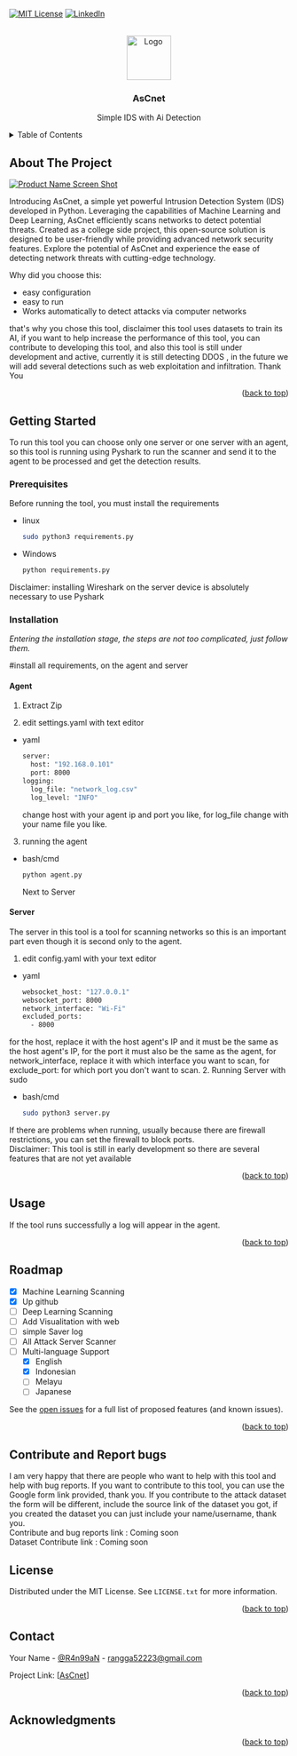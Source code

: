 <!-- Improved compatibility of back to top link: See: https://github.com/othneildrew/Best-README-Template/pull/73 -->
<a id="readme-top"></a>
<!--
*** Thanks for checking out the Best-README-Template. If you have a suggestion
*** that would make this better, please fork the repo and create a pull request
*** or simply open an issue with the tag "enhancement".
*** Don't forget to give the project a star!
*** Thanks again! Now go create something AMAZING! :D
-->



<!-- PROJECT SHIELDS -->
<!--
*** I'm using markdown "reference style" links for readability.
*** Reference links are enclosed in brackets [ ] instead of parentheses ( ).
*** See the bottom of this document for the declaration of the reference variables
*** for contributors-url, forks-url, etc. This is an optional, concise syntax you may use.
*** https://www.markdownguide.org/basic-syntax/#reference-style-links
-->
[![MIT License][license-shield]][license-url]
[![LinkedIn][linkedin-shield]][linkedin-url]



<!-- PROJECT LOGO -->
<br />
<div align="center">
  <a href="https://github.com/othneildrew/Best-README-Template">
    <img src="images/logo.png" alt="Logo" width="80" height="80">
  </a>

  <h3 align="center">AsCnet</h3>

  <p align="center">
    Simple IDS with Ai Detection
  </p>
</div>



<!-- TABLE OF CONTENTS -->
<details>
  <summary>Table of Contents</summary>
  <ol>
    <li>
      <a href="#about-the-project">About The Project</a>
    </li>
    <li>
      <a href="#getting-started">Getting Started</a>
      <ul>
        <li><a href="#prerequisites">Prerequisites</a></li>
        <li><a href="#installation">Installation</a></li>
      </ul>
    </li>
    <li><a href="#usage">Usage</a></li>
    <li><a href="#roadmap">Roadmap</a></li>
    <li><a href="#contributing">Contributing</a></li>
    <li><a href="#license">License</a></li>
    <li><a href="#contact">Contact</a></li>
    <li><a href="#acknowledgments">Acknowledgments</a></li>
  </ol>
</details>



<!-- ABOUT THE PROJECT -->
## About The Project

[![Product Name Screen Shot][product-screenshot]](https://example.com)

Introducing AsCnet, a simple yet powerful Intrusion Detection System (IDS) developed in Python. Leveraging the capabilities of Machine Learning and Deep Learning, AsCnet efficiently scans networks to detect potential threats. Created as a college side project, this open-source solution is designed to be user-friendly while providing advanced network security features. Explore the potential of AsCnet and experience the ease of detecting network threats with cutting-edge technology.

Why did you choose this:
* easy configuration
* easy to run
* Works automatically to detect attacks via computer networks

that's why you chose this tool, disclaimer this tool uses datasets to train its AI, if you want to help increase the performance of this tool, you can contribute to developing this tool, and also this tool is still under development and active, currently it is still detecting DDOS , in the future we will add several detections such as web exploitation and infiltration. Thank You


<p align="right">(<a href="#readme-top">back to top</a>)</p>




<!-- GETTING STARTED -->
## Getting Started

To run this tool you can choose only one server or one server with an agent, so this tool is running using Pyshark to run the scanner and send it to the agent to be processed and get the detection results.

### Prerequisites

Before running the tool, you must install the requirements
* linux
  ```sh
  sudo python3 requirements.py
  ```
* Windows
  ```sh
  python requirements.py
  ```
Disclaimer: installing Wireshark on the server device is absolutely necessary to use Pyshark

### Installation

_Entering the installation stage, the steps are not too complicated, just follow them._

#install all requirements, on the agent and server
#### Agent
1.  Extract Zip

2.  edit settings.yaml with text editor
* yaml
  ```sh
  server:
    host: "192.168.0.101"
    port: 8000
  logging:
    log_file: "network_log.csv"
    log_level: "INFO"
  ```
  change host with your agent ip and port you like, for log_file change with your name file you like.

3.  running the agent
* bash/cmd
  ```sh
  python agent.py
  ```
  Next to Server
#### Server
The server in this tool is a tool for scanning networks so this is an important part even though it is second only to the agent.
1.  edit config.yaml with your text editor
* yaml
  ```sh
  websocket_host: "127.0.0.1"
  websocket_port: 8000
  network_interface: "Wi-Fi"
  excluded_ports:
    - 8000
  ```
for the host, replace it with the host agent's IP and it must be the same as the host agent's IP, for the port it must also be the same as the agent, for network_interface, replace it with which interface you want to scan, for exclude_port: for which port you don't want to scan.
2.  Running Server with sudo
* bash/cmd
  ```sh
  sudo python3 server.py
  ```
If there are problems when running, usually because there are firewall restrictions, you can set the firewall to block ports.
</br>
Disclaimer: This tool is still in early development so there are several features that are not yet available
<p align="right">(<a href="#readme-top">back to top</a>)</p>

<!-- USAGE EXAMPLES -->
## Usage

If the tool runs successfully a log will appear in the agent.


<p align="right">(<a href="#readme-top">back to top</a>)</p>



<!-- ROADMAP -->
## Roadmap

- [x] Machine Learning Scanning
- [x] Up github
- [ ] Deep Learning Scanning
- [ ] Add Visualitation with web
- [ ] simple Saver log
- [ ] All Attack Server Scanner
- [ ] Multi-language Support
    - [x] English
    - [x] Indonesian
    - [ ] Melayu
    - [ ] Japanese

See the [open issues](https://github.com/Rangga52223/AsCnet/issues) for a full list of proposed features (and known issues).

<p align="right">(<a href="#readme-top">back to top</a>)</p>



<!-- CONTRIBUTING -->
## Contribute and Report bugs 

I am very happy that there are people who want to help with this tool and help with bug reports. If you want to contribute to this tool, you can use the Google form link provided, thank you.
If you contribute to the attack dataset the form will be different, include the source link of the dataset you got, if you created the dataset you can just include your name/username, thank you.
<br>
Contribute and bug reports link : Coming soon
<br>
Dataset Contribute link : Coming soon

<!-- LICENSE -->
## License

Distributed under the MIT License. See `LICENSE.txt` for more information.

<p align="right">(<a href="#readme-top">back to top</a>)</p>



<!-- CONTACT -->
## Contact

Your Name - [@R4n99aN](https://x.com/R4n99aN) - rangga52223@gmail.com

Project Link: [[AsCnet](https://github.com/Rangga52223/AsCnet)]

<p align="right">(<a href="#readme-top">back to top</a>)</p>



<!-- ACKNOWLEDGMENTS -->
## Acknowledgments


<p align="right">(<a href="#readme-top">back to top</a>)</p>



<!-- MARKDOWN LINKS & IMAGES -->
<!-- https://www.markdownguide.org/basic-syntax/#reference-style-links -->
[contributors-shield]: https://img.shields.io/github/contributors/othneildrew/Best-README-Template.svg?style=for-the-badge
[contributors-url]: https://github.com/othneildrew/Best-README-Template/graphs/contributors
[forks-shield]: https://img.shields.io/github/forks/othneildrew/Best-README-Template.svg?style=for-the-badge
[forks-url]: https://github.com/othneildrew/Best-README-Template/network/members
[stars-shield]: https://img.shields.io/github/stars/othneildrew/Best-README-Template.svg?style=for-the-badge
[stars-url]: https://github.com/othneildrew/Best-README-Template/stargazers
[issues-shield]: https://img.shields.io/github/issues/othneildrew/Best-README-Template.svg?style=for-the-badge
[issues-url]: https://github.com/othneildrew/Best-README-Template/issues
[license-shield]: https://img.shields.io/github/license/othneildrew/Best-README-Template.svg?style=for-the-badge
[license-url]: https://github.com/Rangga52223/AsCnet/blob/main/LICENSE
[linkedin-shield]: https://img.shields.io/badge/-LinkedIn-black.svg?style=for-the-badge&logo=linkedin&colorB=555
[linkedin-url]: https://linkedin.com/in/rangga-wahyu-nugroho-869352224/
[product-screenshot]: images/screenshot.png
